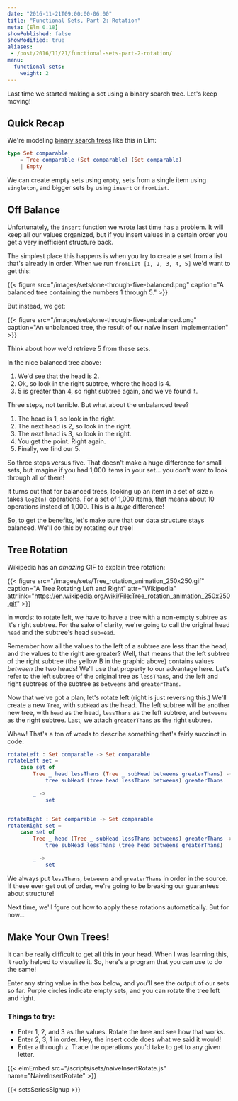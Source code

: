 ```yaml
---
date: "2016-11-21T09:00:00-06:00"
title: "Functional Sets, Part 2: Rotation"
meta: [Elm 0.18]
showPublished: false
showModified: true
aliases:
 - /post/2016/11/21/functional-sets-part-2-rotation/
menu:
  functional-sets:
    weight: 2
---
```


Last time we started making a set using a binary search tree.
Let's keep moving!

<!--more-->

## Quick Recap

We're modeling [binary search trees](https://en.wikipedia.org/wiki/Binary_search_tree) like this in Elm:

```elm
type Set comparable
    = Tree comparable (Set comparable) (Set comparable)
    | Empty
```

We can create empty sets using `empty`, sets from a single item using `singleton`, and bigger sets by using `insert` or `fromList`.

## Off Balance

Unfortunately, the `insert` function  we wrote last time has a problem.
It will keep all our values organized, but if you insert values in a certain order you get a very inefficient structure back.

The simplest place this happens is when you try to create a set from a list that's already in order.
When we run `fromList [1, 2, 3, 4, 5]` we'd want to get this:

{{< figure src="/images/sets/one-through-five-balanced.png"
           caption="A balanced tree containing the numbers 1 through 5." >}}

But instead, we get:

{{< figure src="/images/sets/one-through-five-unbalanced.png"
           caption="An unbalanced tree, the result of our naïve insert implementation" >}}

Think about how we'd retrieve 5 from these sets.

In the nice balanced tree above:

1. We'd see that the head is 2.
2. Ok, so look in the right subtree, where the head is 4.
3. 5 is greater than 4, so right subtree again, and we've found it.

Three steps, not terrible.
But what about the unbalanced tree?

1. The head is 1, so look in the right.
2. The next head is 2, so look in the right.
3. The *next* head is 3, so look in the right.
4. You get the point. Right again.
5. Finally, we find our 5.

So three steps versus five.
That doesn't make a huge difference for small sets, but imagine if you had 1,000 items in your set&hellip;
you don't want to look through all of them!

It turns out that for balanced trees, looking up an item in a set of size `n` takes `log2(n)` operations.
For a set of 1,000 items, that means about 10 operations instead of 1,000.
This is a *huge* difference!

So, to get the benefits, let's make sure that our data structure stays balanced.
We'll do this by rotating our tree!

## Tree Rotation

Wikipedia has an *amazing* GIF to explain tree rotation:

{{< figure src="/images/sets/Tree_rotation_animation_250x250.gif"
           caption="A Tree Rotating Left and Right"
           attr="Wikipedia"
           attrlink="https://en.wikipedia.org/wiki/File:Tree_rotation_animation_250x250.gif" >}}

In words: to rotate left, we have to have a tree with a non-empty subtree as it's right subtree.
For the sake of clarity, we're going to call the original head `head` and the subtree's head `subHead`.

Remember how all the values to the left of a subtree are less than the head, and the values to the right are greater?
Well, that means that the left subtree of the right subtree (the yellow B in the graphic above) contains values *between* the two heads!
We'll use that property to our advantage here.
Let's refer to the left subtree of the original tree as `lessThans`, and the left and right subtrees of the subtree as `betweens` and `greaterThans`.

Now that we've got a plan, let's rotate left (right is just reversing this.)
We'll create a new `Tree`, with `subHead` as the head.
The left subtree will be another new tree, with `head` as the head, `lessThans` as the left subtree, and `betweens` as the right subtree.
Last, we attach `greaterThans` as the right subtree.

Whew!
That's a ton of words to describe something that's fairly succinct in code:

```elm
rotateLeft : Set comparable -> Set comparable
rotateLeft set =
    case set of
        Tree _ head lessThans (Tree _ subHead betweens greaterThans) ->
            tree subHead (tree head lessThans betweens) greaterThans

        _ ->
            set


rotateRight : Set comparable -> Set comparable
rotateRight set =
    case set of
        Tree _ head (Tree _ subHead lessThans betweens) greaterThans ->
            tree subHead lessThans (tree head betweens greaterThans)

        _ ->
            set
```

We always put `lessThans`, `betweens` and `greaterThans` in order in the source.
If these ever get out of order, we're going to be breaking our guarantees about structure!

Next time, we'll fgure out how to apply these rotations automatically.
But for now&hellip;

## Make Your Own Trees!

It can be really difficult to get all this in your head.
When I was learning this, it *really* helped to visualize it.
So, here's a program that you can use to do the same!

Enter any string value in the box below, and you'll see the output of our sets so far.
Purple circles indicate empty sets, and you can rotate the tree left and right.

### Things to try:

- Enter 1, 2, and 3 as the values.
  Rotate the tree and see how that works.
- Enter 2, 3, 1 in order.
  Hey, the insert code does what we said it would!
- Enter a through z.
  Trace the operations you'd take to get to any given letter.

{{< elmEmbed src="/scripts/sets/naiveInsertRotate.js" name="NaiveInsertRotate" >}}

{{< setsSeriesSignup >}}
